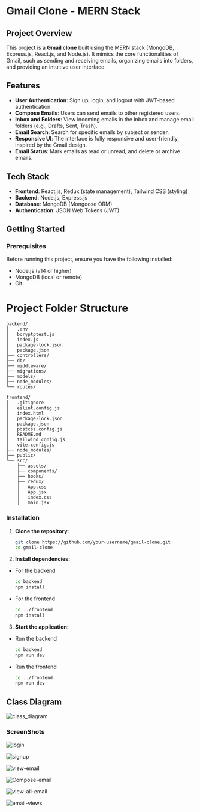 # Gmail Clone - MERN Stack

## Project Overview

This project is a **Gmail clone** built using the MERN stack (MongoDB, Express.js, React.js, and Node.js). It mimics the core functionalities of Gmail, such as sending and receiving emails, organizing emails into folders, and providing an intuitive user interface.

## Features

- **User Authentication**: Sign up, login, and logout with JWT-based authentication.
- **Compose Emails**: Users can send emails to other registered users.
- **Inbox and Folders**: View incoming emails in the inbox and manage email folders (e.g., Drafts, Sent, Trash).
- **Email Search**: Search for specific emails by subject or sender.
- **Responsive UI**: The interface is fully responsive and user-friendly, inspired by the Gmail design.
- **Email Status**: Mark emails as read or unread, and delete or archive emails.
  
## Tech Stack

- **Frontend**: React.js, Redux (state management), Tailwind CSS (styling)
- **Backend**: Node.js, Express.js
- **Database**: MongoDB (Mongoose ORM)
- **Authentication**: JSON Web Tokens (JWT)

## Getting Started

### Prerequisites

Before running this project, ensure you have the following installed:

- Node.js (v14 or higher)
- MongoDB (local or remote)
- Git

# Project Folder Structure

```plain text
backend/
│   .env
│   bcryptptest.js
│   index.js
│   package-lock.json
│   package.json
├── controllers/
├── db/
├── middleware/
├── migrations/
├── models/
├── node_modules/
└── routes/

frontend/
│   .gitignore
│   eslint.config.js
│   index.html
│   package-lock.json
│   package.json
│   postcss.config.js
│   README.md
│   tailwind.config.js
│   vite.config.js
├── node_modules/
├── public/
└── src/
    ├── assets/
    ├── components/
    ├── hooks/
    ├── redux/
    │   App.css
    │   App.jsx
    │   index.css
    │   main.jsx

```
### Installation

1. **Clone the repository:**
   ```bash
   git clone https://github.com/your-username/gmail-clone.git
   cd gmail-clone
2. **Install dependencies:**
- For the backend
   ```bash
   cd backend
   npm install
- For the frontend
   ```bash
   cd ../frontend
   npm install
3. **Start the application:**
- Run the backend
   ```bash
   cd backend
   npm run dev
- Run the frontend
   ```bash
   cd ../frontend
   npm run dev

## Class Diagram
![class_diagram](https://github.com/user-attachments/assets/fc2f39ef-af42-46d8-868d-2e0e084b467e)

### ScreenShots
![login](https://github.com/user-attachments/assets/94c50543-5126-40a5-92cd-a90f28c86c4a)



![signup](https://github.com/user-attachments/assets/a4b33073-fe22-4bb9-aba4-57b67b9161f3)


![view-email](https://github.com/user-attachments/assets/75a3e316-8e30-45db-8382-0ca4b792bd82)


![Compose-email](https://github.com/user-attachments/assets/a7f5d96e-59a3-4d8e-92a0-c69560c3ecd2)



![view-all-email](https://github.com/user-attachments/assets/2c98cd07-e6f2-41e1-90f6-0de4e113b945)


![email-views](https://github.com/user-attachments/assets/25930e7b-a90b-418b-acb1-0239c15199b6)


